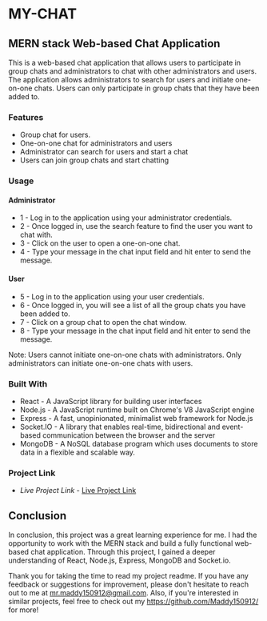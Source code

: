 # MY-CHAT


## MERN stack Web-based Chat Application

This is a web-based chat application that allows users to participate in group chats and administrators to chat with other administrators and users. The application allows administrators to search for users and initiate one-on-one chats. Users can only participate in group chats that they have been added to.


### Features

-   Group chat for users.
-   One-on-one chat for administrators and users
-   Administrator can search for users and start a chat
-   Users can join group chats and start chatting
 
 
### Usage
 
#### Administrator

 * 1 - Log in to the application using your administrator credentials.
 * 2 - Once logged in, use the search feature to find the user you want to chat with.
 * 3 - Click on the user to open a one-on-one chat.
 * 4 - Type your message in the chat input field and hit enter to send the message.
 
 
#### User

 * 5 - Log in to the application using your user credentials.
 * 6 - Once logged in, you will see a list of all the group chats you have been added to.
 * 7 - Click on a group chat to open the chat window.
 * 8 - Type your message in the chat input field and hit enter to send the message. 
 
 Note: Users cannot initiate one-on-one chats with administrators. Only administrators can initiate one-on-one chats with users.
 
 
### Built With

 -  React - A JavaScript library for building user interfaces
 -  Node.js - A JavaScript runtime built on Chrome's V8 JavaScript engine
 -  Express - A fast, unopinionated, minimalist web framework for Node.js
 -  Socket.IO - A library that enables real-time, bidirectional and event-based communication between the browser and the server
 -  MongoDB - A NoSQL database program which uses documents to store data in a flexible and scalable way.
 
### Project Link

 - *Live Project Link* - [Live Project Link](https://mychat-x0qt.onrender.com/)


## Conclusion

In conclusion, this project was a great learning experience for me. I had the opportunity to work with the MERN stack and build a fully functional web-based chat application. Through this project, I gained a deeper understanding of React, Node.js, Express, MongoDB and Socket.io.

Thank you for taking the time to read my project readme. If you have any feedback or suggestions for improvement, please don't hesitate to reach out to me at  mr.maddy150912@gmail.com.
Also, if you're interested in similar projects, feel free to check out my https://github.com/Maddy150912/  for more! 
